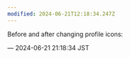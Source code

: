 ```yaml
---
modified: 2024-06-21T12:18:34.247Z
---
```


<p>Before and after changing profile icons:</p>

&mdash; 2024-06-21 21:18:34 JST

<!-- Original URL: https://mastodon.social/@sakuramochi0/112654569586635730-->
